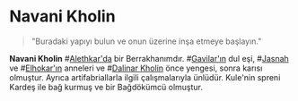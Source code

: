 # Navani Kholin

> "Buradaki yapıyı bulun ve onun üzerine inşa etmeye başlayın."

**Navani Kholin** #[Alethkar'da](locations/alethkar) bir Berrakhanımdır. #[Gavilar'ın](characters/gavilar) dul eşi, #[Jasnah](characters/jasnah) ve #[Elhokar'ın](characters/elhokar) anneleri ve #[Dalinar Kholin](characters/dalinar) önce yengesi, sonra karısı olmuştur. Ayrıca artifabriallarla ilgili çalışmalarıyla ünlüdür. Kule'nin spreni Kardeş ile bağ kurmuş ve bir Bağdökümcü olmuştur.
